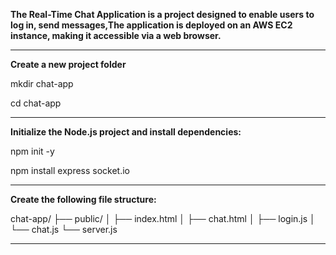 **The Real-Time Chat Application is a project designed to enable users to log in, send messages,The application is deployed on an AWS EC2 instance, making it accessible via a web browser.**



------------------------------------------------------
**Create a new project folder**


mkdir chat-app

cd chat-app




------------------------------------------------------
**Initialize the Node.js project and install dependencies:**


npm init -y

npm install express socket.io


-----------------------------------------------------
**Create the following file structure:**


chat-app/
├── public/
│   ├── index.html
│   ├── chat.html
│   ├── login.js
│   └── chat.js
└── server.js



-------------------------------------
